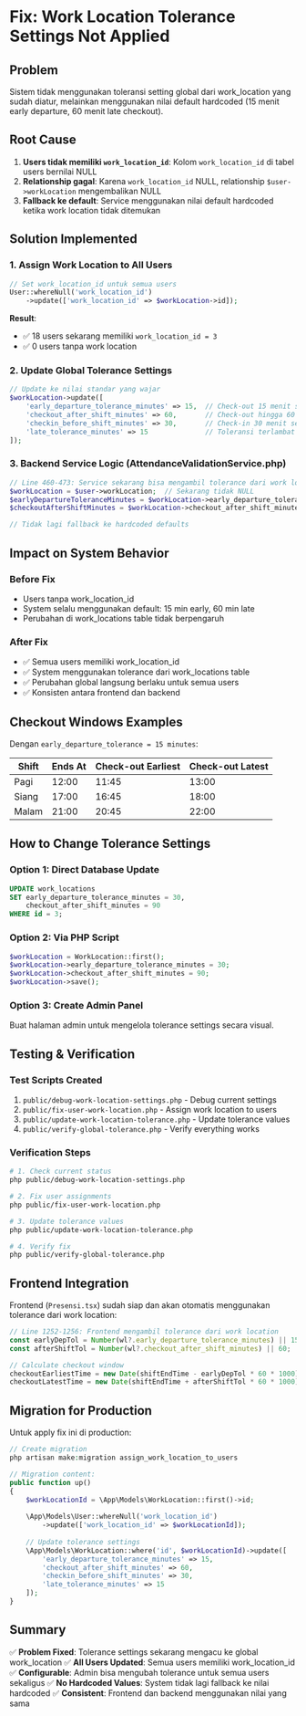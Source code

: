 # Fix: Work Location Tolerance Settings Not Applied

## Problem
Sistem tidak menggunakan toleransi setting global dari work_location yang sudah diatur, melainkan menggunakan nilai default hardcoded (15 menit early departure, 60 menit late checkout).

## Root Cause
1. **Users tidak memiliki `work_location_id`**: Kolom `work_location_id` di tabel users bernilai NULL
2. **Relationship gagal**: Karena `work_location_id` NULL, relationship `$user->workLocation` mengembalikan NULL
3. **Fallback ke default**: Service menggunakan nilai default hardcoded ketika work location tidak ditemukan

## Solution Implemented

### 1. Assign Work Location to All Users
```php
// Set work_location_id untuk semua users
User::whereNull('work_location_id')
    ->update(['work_location_id' => $workLocation->id]);
```

**Result**: 
- ✅ 18 users sekarang memiliki `work_location_id = 3`
- ✅ 0 users tanpa work location

### 2. Update Global Tolerance Settings
```php
// Update ke nilai standar yang wajar
$workLocation->update([
    'early_departure_tolerance_minutes' => 15,  // Check-out 15 menit sebelum shift
    'checkout_after_shift_minutes' => 60,       // Check-out hingga 60 menit setelah
    'checkin_before_shift_minutes' => 30,       // Check-in 30 menit sebelum
    'late_tolerance_minutes' => 15              // Toleransi terlambat 15 menit
]);
```

### 3. Backend Service Logic (AttendanceValidationService.php)
```php
// Line 460-473: Service sekarang bisa mengambil tolerance dari work location
$workLocation = $user->workLocation;  // Sekarang tidak NULL
$earlyDepartureToleranceMinutes = $workLocation->early_departure_tolerance_minutes;
$checkoutAfterShiftMinutes = $workLocation->checkout_after_shift_minutes;

// Tidak lagi fallback ke hardcoded defaults
```

## Impact on System Behavior

### Before Fix
- Users tanpa work_location_id
- System selalu menggunakan default: 15 min early, 60 min late
- Perubahan di work_locations table tidak berpengaruh

### After Fix
- ✅ Semua users memiliki work_location_id
- ✅ System menggunakan tolerance dari work_locations table
- ✅ Perubahan global langsung berlaku untuk semua users
- ✅ Konsisten antara frontend dan backend

## Checkout Windows Examples

Dengan `early_departure_tolerance = 15 minutes`:

| Shift | Ends At | Check-out Earliest | Check-out Latest |
|-------|---------|-------------------|------------------|
| Pagi  | 12:00   | 11:45            | 13:00           |
| Siang | 17:00   | 16:45            | 18:00           |
| Malam | 21:00   | 20:45            | 22:00           |

## How to Change Tolerance Settings

### Option 1: Direct Database Update
```sql
UPDATE work_locations 
SET early_departure_tolerance_minutes = 30,
    checkout_after_shift_minutes = 90
WHERE id = 3;
```

### Option 2: Via PHP Script
```php
$workLocation = WorkLocation::first();
$workLocation->early_departure_tolerance_minutes = 30;
$workLocation->checkout_after_shift_minutes = 90;
$workLocation->save();
```

### Option 3: Create Admin Panel
Buat halaman admin untuk mengelola tolerance settings secara visual.

## Testing & Verification

### Test Scripts Created
1. `public/debug-work-location-settings.php` - Debug current settings
2. `public/fix-user-work-location.php` - Assign work location to users
3. `public/update-work-location-tolerance.php` - Update tolerance values
4. `public/verify-global-tolerance.php` - Verify everything works

### Verification Steps
```bash
# 1. Check current status
php public/debug-work-location-settings.php

# 2. Fix user assignments
php public/fix-user-work-location.php

# 3. Update tolerance values
php public/update-work-location-tolerance.php

# 4. Verify fix
php public/verify-global-tolerance.php
```

## Frontend Integration

Frontend (`Presensi.tsx`) sudah siap dan akan otomatis menggunakan tolerance dari work location:

```typescript
// Line 1252-1256: Frontend mengambil tolerance dari work location
const earlyDepTol = Number(wl?.early_departure_tolerance_minutes) || 15;
const afterShiftTol = Number(wl?.checkout_after_shift_minutes) || 60;

// Calculate checkout window
checkoutEarliestTime = new Date(shiftEndTime - earlyDepTol * 60 * 1000);
checkoutLatestTime = new Date(shiftEndTime + afterShiftTol * 60 * 1000);
```

## Migration for Production

Untuk apply fix ini di production:

```php
// Create migration
php artisan make:migration assign_work_location_to_users

// Migration content:
public function up()
{
    $workLocationId = \App\Models\WorkLocation::first()->id;
    
    \App\Models\User::whereNull('work_location_id')
        ->update(['work_location_id' => $workLocationId]);
        
    // Update tolerance settings
    \App\Models\WorkLocation::where('id', $workLocationId)->update([
        'early_departure_tolerance_minutes' => 15,
        'checkout_after_shift_minutes' => 60,
        'checkin_before_shift_minutes' => 30,
        'late_tolerance_minutes' => 15
    ]);
}
```

## Summary

✅ **Problem Fixed**: Tolerance settings sekarang mengacu ke global work_location
✅ **All Users Updated**: Semua users memiliki work_location_id
✅ **Configurable**: Admin bisa mengubah tolerance untuk semua users sekaligus
✅ **No Hardcoded Values**: System tidak lagi fallback ke nilai hardcoded
✅ **Consistent**: Frontend dan backend menggunakan nilai yang sama